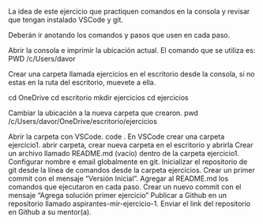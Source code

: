 La idea de este ejercicio que practiquen comandos en la consola y revisar que tengan instalado VSCode y git.

Deberán ir anotando los comandos y pasos que usen en cada paso.

Abrir la consola e imprimir la ubicación actual.
El comando que se utiliza es: PWD
/c/Users/davor

Crear una carpeta llamada ejercicios en el escritorio desde la consola, si no estas en la ruta del escritorio, muevete a ella.

 cd OneDrive
 cd escritorio
 mkdir ejercicios
 cd ejercicios

Cambiar la ubicación a la nueva carpeta que crearon.
pwd
/c/Users/davor/OneDrive/escritorio/ejercicios

Abrir la carpeta con VSCode.
code .
En VSCode crear una carpeta ejercicio1.
abrir carpeta, crear nueva carpeta en el escritorio y abrirla
Crear un archivo llamado README.md (vacío) dentro de la carpeta ejercicio1.
Configurar nombre e email globalmente en git.
Inicializar el repositorio de git desde la línea de comandos desde la carpeta ejercicios.
Crear un primer commit con el mensaje “Versión Inicial”.
Agregar al README.md los comandos que ejecutaron en cada paso.
Crear un nuevo commit con el mensaje “Agrega solución primer ejercicio”
Publicar a Github en un repositorio llamado aspirantes-mir-ejercicio-1.
Enviar el link del repositorio en Github a su mentor(a).